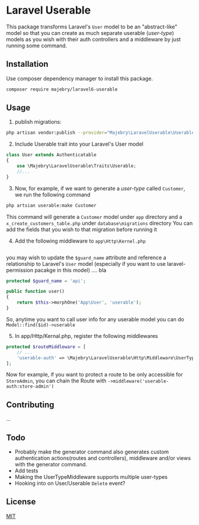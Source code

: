 # Laravel Userable

This package transforms Laravel's `User` model to be an "abstract-like" model so that you can create as much separate userable (*user-type*) models as you wish with their auth controllers and a middleware by just running some command.

## Installation

Use composer dependency manager to install this package.

```bash
composer require majebry/laravel6-userable
```

## Usage

1. publish migrations:

```bash
php artisan vendor:publish --provider="Majebry\LaravelUserable\UserableServiceProvider" --tag="migrations"
```

2. Include Userable trait into your Laravel's User model

```php
class User extends Authenticatable
{
    use \Majebry\LaravelUserable\Traits\Userable;
    //...
}
```

3. Now, for example, if we want to generate a *user-type* called `Customer`, we run the following command

```bash
php artsian userable:make Customer
```

This command will generate a `Customer` model under `app` directory
and a `x_create_customers_table.php` under `database\migrations` directory
You can add the fields that you wish to that migration before running it

4. Add the following middleware to `app\Http\Kernel.php`

```php

```

you may wish to update the `$guard_name` attribute and reference a relationship to Laravel's `User` model
(especially if you want to use laravel-permission pacakge in this model) .... bla

```php
protected $guard_name = 'api';

public function user()
{
    return $this->morphOne('App\User', 'userable');
}
```
So, anytime you want to call user info for any userable model you can do `Model::find($id)->userable`

5. In app/Http/Kernal.php, register the following middlewares
```php
protected $routeMiddleware = [
    // ...
    'userable-auth' => \Majebry\LaravelUserable\Http\Middleware\UserTypeMiddleware::class,
];
```
Now for example, if you want to protect a route to be only accessible for `StoreAdmin`, you can chain the Route with `->middleware('userable-auth:store-admin')`

## Contributing
...

## Todo
- Probably make the generator command also generates custom authentication actions(routes and controllers), middleware and/or views with the generator command.
- Add tests
- Making the UserTypeMiddleware supports multiple user-types
- Hooking into on User/Userable `Delete` event?

## License
[MIT](https://choosealicense.com/licenses/mit/)